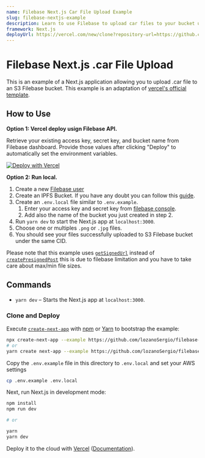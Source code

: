 ```yaml
---
name: Filebase Next.js Car File Upload Example
slug: filebase-nextjs-example
description: Learn to use Filebase to upload car files to your bucket under the same CID.
framework: Next.js
deployUrl: https://vercel.com/new/clone?repository-url=https://github.com/Dapponics/filebase-nextjs-example&repository-name=filebase-nextjs-example&env=FILEBASE_ACCESS_KEY_ID,FILEBASE_SECRET_ACCESS_KEY,FILEBASE_BUCKET_NAME
---
```


# Filebase Next.js .car File Upload

This is an example of a Next.js application allowing you to upload .car file to an S3 Filebase bucket. This example is an adaptation of [vercel's official template](https://github.com/vercel/examples/tree/main/solutions/aws-s3-image-upload).

## How to Use

**Option 1: Vercel deploy usign Filebase API.**

Retrieve your existing access key, secret key, and bucket name from Filebase dashboard. Provide those values after clicking "Deploy" to automatically set the environment variables.

[![Deploy with Vercel](https://vercel.com/button)](https://vercel.com/new/clone?repository-url=https://github.com/Dapponics/filebase-nextjs-example&env=FILEBASE_ACCESS_KEY_ID,FILEBASE_SECRET_ACCESS_KEY,FILEBASE_BUCKET_NAME)

**Option 2: Run local.**

1. Create a new [Filebase user](https://console.filebase.com/signup)
2. Create an IPFS Bucket. If you have any doubt you can follow this [guide](https://docs.filebase.com/getting-started/getting-started-guides/ipfs-getting-started-guide#how-to-create-an-ipfs-bucket).
3. Create an `.env.local` file similar to `.env.example`.
   1. Enter your access key and secret key from [filebase console](https://console.filebase.com/keys).
   2. Add also the name of the bucket you just created in step 2.
4. Run `yarn dev` to start the Next.js app at `localhost:3000`.
5. Choose one or multiples `.png` or `.jpg` files.
6. You should see your files successfully uploaded to S3 Filebase bucket under the same CID.

Please note that this example uses [`getSignedUrl`](https://docs.aws.amazon.com/AWSJavaScriptSDK/latest/AWS/S3.html#getSignedUrl-property) instead of [`createPresignedPost`](https://docs.aws.amazon.com/AWSJavaScriptSDK/latest/AWS/S3.html#createPresignedPost-property) this is due to filebase limitation and you have to take care about max/min file sizes.


## Commands

- `yarn dev` – Starts the Next.js app at `localhost:3000`.

### Clone and Deploy

Execute [`create-next-app`](https://github.com/vercel/next.js/tree/canary/packages/create-next-app) with [npm](https://docs.npmjs.com/cli/init) or [Yarn](https://yarnpkg.com/lang/en/docs/cli/create/) to bootstrap the example:

```bash
npx create-next-app --example https://github.com/lozanoSergio/filebase-nextjs-example aws-s3-image-upload
# or
yarn create next-app --example https://github.com/lozanoSergio/filebase-nextjs-example aws-s3-image-upload
```

Copy the `.env.example` file in this directory to `.env.local` and set your AWS settings

```bash
cp .env.example .env.local
```

Next, run Next.js in development mode:

```bash
npm install
npm run dev

# or

yarn
yarn dev
```

Deploy it to the cloud with [Vercel](https://vercel.com/new?utm_source=github&utm_medium=readme&utm_campaign=edge-middleware-eap) ([Documentation](https://nextjs.org/docs/deployment)).
